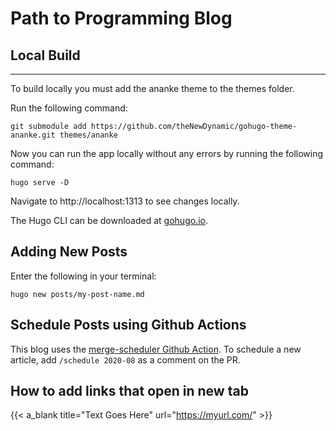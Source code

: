 # Path to Programming Blog

## Local Build

---

To build locally you must add the ananke theme to the themes folder.

Run the following command:

`git submodule add https://github.com/theNewDynamic/gohugo-theme-ananke.git themes/ananke`

Now you can run the app locally without any errors by running the following command:

`hugo serve -D`

Navigate to http://localhost:1313 to see changes locally.

The Hugo CLI can be downloaded at [gohugo.io](https://gohugo.io/getting-started/installing/).

## Adding New Posts

Enter the following in your terminal:

`hugo new posts/my-post-name.md` 

## Schedule Posts using Github Actions

This blog uses the [merge-scheduler Github Action](https://www.jasongaylord.com/blog/2020/07/31/schedule-merging-pull-requests-in-github). To schedule a new article, add `/schedule 2020-08` as a comment on the PR.

## How to add links that open in new tab

{{< a_blank title="Text Goes Here" url="https://myurl.com/" >}}